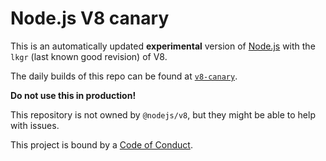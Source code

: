 # Node.js V8 canary

This is an automatically updated **experimental** version of [Node.js][] with
the `lkgr` (last known good revision) of V8.

The daily builds of this repo can be found at [`v8-canary`][].

**Do not use this in production!**

This repository is not owned by `@nodejs/v8`, but they might be able to help
with issues.

This project is bound by a [Code of Conduct][].

[Code of Conduct]: https://github.com/nodejs/admin/blob/HEAD/CODE_OF_CONDUCT.md
[Node.js]: https://github.com/nodejs/node
[`v8-canary`]: https://nodejs.org/download/v8-canary/
